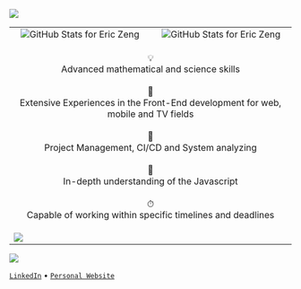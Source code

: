 <p align="left">
  <img src="https://readme-typing-svg.herokuapp.com?color=f664d9&size=32&duration=4000&vCenter=true&width=600&height=80&lines=Hi%2C+I+am+Eric+Zeng+👋;I+am+a+Javascript+Developer...;Front-End+Developer...;DevOps+Engineer." />
</p>

<table align="center">
  <tbody>
    <tr>
      <td width="50%" valign="middle" align="center">
        <img src="https://github-readme-stats.vercel.app/api?username=baymax44&show_icons=true&include_all_commits=true&count_private=true&theme=jolly&hide_border=true" alt="GitHub Stats for Eric Zeng" />
      </td>
      <td width="50%" valign="middle" align="center">
        <img src="https://github-readme-streak-stats.herokuapp.com/?user=baymax44&theme=jolly&hide_border=true" alt="GitHub Stats for Eric Zeng" />
      </td>
    </tr>
    <tr>
      <td colspan="2" valign="middle" align="center">
        <p>
          💡<br />Advanced mathematical and science skills
          <br />
          <br />
          🥷<br />Extensive Experiences in the Front-End development for web, mobile and TV fields
          <br />
          <br />
          🎩<br />Project Management, CI/CD and System analyzing
          <br />
          <br />
          🔬<br />In-depth understanding of the Javascript
          <br />
          <br />
          ⏱<br />Capable of working within specific timelines and deadlines
        </p>
      </td>
    </tr>
    <tr>
      <td colspan="2">
        <img src="https://github-readme-activity-graph.cyclic.app/graph?username=baymax44&color=f664d9&point=f664d9&bg_color=291b3e&hide_border=true" />
      </td>
    </tr>
  </tbody>
</table>

![](https://komarev.com/ghpvc/?username=baymax44&color=blueviolet)

<p align="left">
  <code><a href="https://www.linkedin.com/in/eric--zeng/" title="Linkedin Profile">LinkedIn</a></code>
  &bull;
  <code><a href="https://ericzeng.netlify.app">Personal Website</a></code>
</p>
